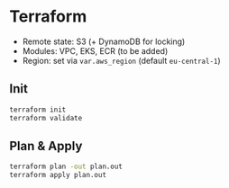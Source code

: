 # Terraform

- Remote state: S3 (+ DynamoDB for locking)
- Modules: VPC, EKS, ECR (to be added)
- Region: set via `var.aws_region` (default `eu-central-1`)

## Init
```bash
terraform init
terraform validate
```

## Plan & Apply
```bash
terraform plan -out plan.out
terraform apply plan.out
```
